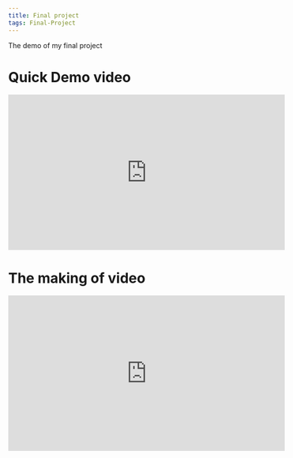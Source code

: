 ```yaml
---
title: Final project
tags: Final-Project
---
```

The demo of my final project
<!--more-->
# Quick Demo video

<iframe width="560" height="315" src="https://www.youtube.com/embed/VJ7w97qtVn0" frameborder="0" allow="accelerometer; autoplay; encrypted-media; gyroscope; picture-in-picture" allowfullscreen></iframe>

# The making of video

<iframe width="560" height="315" src="https://www.youtube.com/embed/6tGAyPK-LsI" frameborder="0" allow="accelerometer; autoplay; encrypted-media; gyroscope; picture-in-picture" allowfullscreen></iframe>


